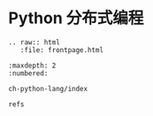 # Python 分布式编程

```eval_rst
.. raw:: html
   :file: frontpage.html
```

````toc
:maxdepth: 2
:numbered:

ch-python-lang/index

refs
````